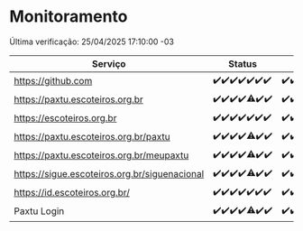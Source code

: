 # Monitoramento

Última verificação: 25/04/2025 17:10:00 -03

|Serviço|Status|Últimas 24h|
|---|---|---|
|https://github.com|<span title="2025-04-18: OK=23">✔️</span><span title="2025-04-19: OK=23">✔️</span><span title="2025-04-20: OK=23">✔️</span><span title="2025-04-21: OK=23">✔️</span><span title="2025-04-22: OK=23">✔️</span><span title="2025-04-23: OK=23">✔️</span><span title="2025-04-24: OK=19">✔️</span>|<span title="24/04/2025 17:10:00 -03 : 200">✔️</span><span title="24/04/2025 18:08:00 -03 : 200">✔️</span><span title="24/04/2025 19:08:00 -03 : 200">✔️</span><span title="24/04/2025 20:08:00 -03 : 200">✔️</span><span title="24/04/2025 21:45:00 -03 : 200">✔️</span><span title="24/04/2025 23:24:00 -03 : 200">✔️</span><span title="25/04/2025 00:30:00 -03 : 200">✔️</span><span title="25/04/2025 01:11:00 -03 : 200">✔️</span><span title="25/04/2025 02:09:00 -03 : 200">✔️</span><span title="25/04/2025 03:13:00 -03 : 200">✔️</span><span title="25/04/2025 04:09:00 -03 : 200">✔️</span><span title="25/04/2025 05:13:00 -03 : 200">✔️</span><span title="25/04/2025 06:10:00 -03 : 200">✔️</span><span title="25/04/2025 07:09:00 -03 : 200">✔️</span><span title="25/04/2025 08:07:00 -03 : 200">✔️</span><span title="25/04/2025 09:17:00 -03 : 200">✔️</span><span title="25/04/2025 10:20:00 -03 : 200">✔️</span><span title="25/04/2025 11:08:00 -03 : 200">✔️</span><span title="25/04/2025 12:09:00 -03 : 200">✔️</span><span title="25/04/2025 13:11:00 -03 : 200">✔️</span><span title="25/04/2025 14:08:00 -03 : 200">✔️</span><span title="25/04/2025 15:12:00 -03 : 200">✔️</span><span title="25/04/2025 16:07:00 -03 : 200">✔️</span><span title="25/04/2025 17:10:00 -03 : 200">✔️</span>|
|https://paxtu.escoteiros.org.br|<span title="2025-04-18: OK=23">✔️</span><span title="2025-04-19: OK=23">✔️</span><span title="2025-04-20: OK=23">✔️</span><span title="2025-04-21: OK=23">✔️</span><span title="2025-04-22: OK=22, Falhas=1">⚠️</span><span title="2025-04-23: OK=23">✔️</span><span title="2025-04-24: OK=19">✔️</span>|<span title="24/04/2025 17:10:00 -03 : 200">✔️</span><span title="24/04/2025 18:08:00 -03 : 200">✔️</span><span title="24/04/2025 19:08:00 -03 : 0">❌</span><span title="24/04/2025 20:08:00 -03 : 200">✔️</span><span title="24/04/2025 21:45:00 -03 : 200">✔️</span><span title="24/04/2025 23:24:00 -03 : 200">✔️</span><span title="25/04/2025 00:30:00 -03 : 200">✔️</span><span title="25/04/2025 01:11:00 -03 : 200">✔️</span><span title="25/04/2025 02:09:00 -03 : 200">✔️</span><span title="25/04/2025 03:13:00 -03 : 200">✔️</span><span title="25/04/2025 04:09:00 -03 : 200">✔️</span><span title="25/04/2025 05:13:00 -03 : 200">✔️</span><span title="25/04/2025 06:10:00 -03 : 200">✔️</span><span title="25/04/2025 07:09:00 -03 : 200">✔️</span><span title="25/04/2025 08:07:00 -03 : 200">✔️</span><span title="25/04/2025 09:17:00 -03 : 200">✔️</span><span title="25/04/2025 10:20:00 -03 : 200">✔️</span><span title="25/04/2025 11:08:00 -03 : 200">✔️</span><span title="25/04/2025 12:09:00 -03 : 200">✔️</span><span title="25/04/2025 13:11:00 -03 : 200">✔️</span><span title="25/04/2025 14:08:00 -03 : 200">✔️</span><span title="25/04/2025 15:12:00 -03 : 200">✔️</span><span title="25/04/2025 16:07:00 -03 : 200">✔️</span><span title="25/04/2025 17:10:00 -03 : 200">✔️</span>|
|https://escoteiros.org.br|<span title="2025-04-18: OK=23">✔️</span><span title="2025-04-19: OK=23">✔️</span><span title="2025-04-20: OK=23">✔️</span><span title="2025-04-21: OK=23">✔️</span><span title="2025-04-22: OK=23">✔️</span><span title="2025-04-23: OK=23">✔️</span><span title="2025-04-24: OK=19">✔️</span>|<span title="24/04/2025 17:10:00 -03 : 200">✔️</span><span title="24/04/2025 18:08:00 -03 : 200">✔️</span><span title="24/04/2025 19:08:00 -03 : 200">✔️</span><span title="24/04/2025 20:08:00 -03 : 200">✔️</span><span title="24/04/2025 21:45:00 -03 : 200">✔️</span><span title="24/04/2025 23:24:00 -03 : 200">✔️</span><span title="25/04/2025 00:30:00 -03 : 200">✔️</span><span title="25/04/2025 01:11:00 -03 : 200">✔️</span><span title="25/04/2025 02:09:00 -03 : 200">✔️</span><span title="25/04/2025 03:13:00 -03 : 200">✔️</span><span title="25/04/2025 04:09:00 -03 : 200">✔️</span><span title="25/04/2025 05:13:00 -03 : 200">✔️</span><span title="25/04/2025 06:10:00 -03 : 200">✔️</span><span title="25/04/2025 07:09:00 -03 : 200">✔️</span><span title="25/04/2025 08:07:00 -03 : 200">✔️</span><span title="25/04/2025 09:17:00 -03 : 200">✔️</span><span title="25/04/2025 10:20:00 -03 : 200">✔️</span><span title="25/04/2025 11:08:00 -03 : 200">✔️</span><span title="25/04/2025 12:09:00 -03 : 200">✔️</span><span title="25/04/2025 13:11:00 -03 : 200">✔️</span><span title="25/04/2025 14:08:00 -03 : 200">✔️</span><span title="25/04/2025 15:12:00 -03 : 200">✔️</span><span title="25/04/2025 16:07:00 -03 : 200">✔️</span><span title="25/04/2025 17:10:00 -03 : 200">✔️</span>|
|https://paxtu.escoteiros.org.br/paxtu|<span title="2025-04-18: OK=23">✔️</span><span title="2025-04-19: OK=23">✔️</span><span title="2025-04-20: OK=23">✔️</span><span title="2025-04-21: OK=23">✔️</span><span title="2025-04-22: OK=21, Falhas=2">⚠️</span><span title="2025-04-23: OK=23">✔️</span><span title="2025-04-24: OK=19">✔️</span>|<span title="24/04/2025 17:10:00 -03 : 200">✔️</span><span title="24/04/2025 18:08:00 -03 : 200">✔️</span><span title="24/04/2025 19:08:00 -03 : 200">✔️</span><span title="24/04/2025 20:09:00 -03 : 200">✔️</span><span title="24/04/2025 21:45:00 -03 : 200">✔️</span><span title="24/04/2025 23:24:00 -03 : 200">✔️</span><span title="25/04/2025 00:30:00 -03 : 200">✔️</span><span title="25/04/2025 01:11:00 -03 : 200">✔️</span><span title="25/04/2025 02:09:00 -03 : 200">✔️</span><span title="25/04/2025 03:13:00 -03 : 200">✔️</span><span title="25/04/2025 04:09:00 -03 : 200">✔️</span><span title="25/04/2025 05:13:00 -03 : 200">✔️</span><span title="25/04/2025 06:10:00 -03 : 200">✔️</span><span title="25/04/2025 07:10:00 -03 : 200">✔️</span><span title="25/04/2025 08:07:00 -03 : 200">✔️</span><span title="25/04/2025 09:17:00 -03 : 200">✔️</span><span title="25/04/2025 10:20:00 -03 : 200">✔️</span><span title="25/04/2025 11:08:00 -03 : 200">✔️</span><span title="25/04/2025 12:09:00 -03 : 200">✔️</span><span title="25/04/2025 13:11:00 -03 : 200">✔️</span><span title="25/04/2025 14:08:00 -03 : 200">✔️</span><span title="25/04/2025 15:12:00 -03 : 200">✔️</span><span title="25/04/2025 16:07:00 -03 : 200">✔️</span><span title="25/04/2025 17:10:00 -03 : 200">✔️</span>|
|https://paxtu.escoteiros.org.br/meupaxtu|<span title="2025-04-18: OK=23">✔️</span><span title="2025-04-19: OK=23">✔️</span><span title="2025-04-20: OK=23">✔️</span><span title="2025-04-21: OK=23">✔️</span><span title="2025-04-22: OK=22, Falhas=1">⚠️</span><span title="2025-04-23: OK=23">✔️</span><span title="2025-04-24: OK=19">✔️</span>|<span title="24/04/2025 17:10:00 -03 : 200">✔️</span><span title="24/04/2025 18:08:00 -03 : 200">✔️</span><span title="24/04/2025 19:08:00 -03 : 200">✔️</span><span title="24/04/2025 20:09:00 -03 : 200">✔️</span><span title="24/04/2025 21:45:00 -03 : 200">✔️</span><span title="24/04/2025 23:24:00 -03 : 200">✔️</span><span title="25/04/2025 00:30:00 -03 : 200">✔️</span><span title="25/04/2025 01:11:00 -03 : 200">✔️</span><span title="25/04/2025 02:09:00 -03 : 200">✔️</span><span title="25/04/2025 03:13:00 -03 : 200">✔️</span><span title="25/04/2025 04:09:00 -03 : 200">✔️</span><span title="25/04/2025 05:13:00 -03 : 200">✔️</span><span title="25/04/2025 06:10:00 -03 : 200">✔️</span><span title="25/04/2025 07:10:00 -03 : 200">✔️</span><span title="25/04/2025 08:07:00 -03 : 200">✔️</span><span title="25/04/2025 09:17:00 -03 : 200">✔️</span><span title="25/04/2025 10:20:00 -03 : 200">✔️</span><span title="25/04/2025 11:08:00 -03 : 200">✔️</span><span title="25/04/2025 12:09:00 -03 : 200">✔️</span><span title="25/04/2025 13:11:00 -03 : 200">✔️</span><span title="25/04/2025 14:08:00 -03 : 200">✔️</span><span title="25/04/2025 15:12:00 -03 : 200">✔️</span><span title="25/04/2025 16:07:00 -03 : 200">✔️</span><span title="25/04/2025 17:10:00 -03 : 200">✔️</span>|
|https://sigue.escoteiros.org.br/siguenacional|<span title="2025-04-18: OK=23">✔️</span><span title="2025-04-19: OK=23">✔️</span><span title="2025-04-20: OK=23">✔️</span><span title="2025-04-21: OK=23">✔️</span><span title="2025-04-22: OK=22, Falhas=1">⚠️</span><span title="2025-04-23: OK=23">✔️</span><span title="2025-04-24: OK=19">✔️</span>|<span title="24/04/2025 17:10:00 -03 : 200">✔️</span><span title="24/04/2025 18:08:00 -03 : 200">✔️</span><span title="24/04/2025 19:08:00 -03 : 200">✔️</span><span title="24/04/2025 20:09:00 -03 : 200">✔️</span><span title="24/04/2025 21:45:00 -03 : 200">✔️</span><span title="24/04/2025 23:24:00 -03 : 200">✔️</span><span title="25/04/2025 00:30:00 -03 : 200">✔️</span><span title="25/04/2025 01:11:00 -03 : 200">✔️</span><span title="25/04/2025 02:09:00 -03 : 200">✔️</span><span title="25/04/2025 03:13:00 -03 : 200">✔️</span><span title="25/04/2025 04:09:00 -03 : 200">✔️</span><span title="25/04/2025 05:13:00 -03 : 200">✔️</span><span title="25/04/2025 06:10:00 -03 : 200">✔️</span><span title="25/04/2025 07:10:00 -03 : 200">✔️</span><span title="25/04/2025 08:07:00 -03 : 200">✔️</span><span title="25/04/2025 09:17:00 -03 : 200">✔️</span><span title="25/04/2025 10:20:00 -03 : 200">✔️</span><span title="25/04/2025 11:08:00 -03 : 200">✔️</span><span title="25/04/2025 12:09:00 -03 : 200">✔️</span><span title="25/04/2025 13:11:00 -03 : 200">✔️</span><span title="25/04/2025 14:08:00 -03 : 200">✔️</span><span title="25/04/2025 15:12:00 -03 : 200">✔️</span><span title="25/04/2025 16:07:00 -03 : 200">✔️</span><span title="25/04/2025 17:10:00 -03 : 200">✔️</span>|
|https://id.escoteiros.org.br/|<span title="2025-04-18: OK=23">✔️</span><span title="2025-04-19: OK=23">✔️</span><span title="2025-04-20: OK=23">✔️</span><span title="2025-04-21: OK=23">✔️</span><span title="2025-04-22: OK=23">✔️</span><span title="2025-04-23: OK=23">✔️</span><span title="2025-04-24: OK=19">✔️</span>|<span title="24/04/2025 17:10:00 -03 : 200">✔️</span><span title="24/04/2025 18:08:00 -03 : 200">✔️</span><span title="24/04/2025 19:08:00 -03 : 200">✔️</span><span title="24/04/2025 20:09:00 -03 : 200">✔️</span><span title="24/04/2025 21:45:00 -03 : 200">✔️</span><span title="24/04/2025 23:24:00 -03 : 200">✔️</span><span title="25/04/2025 00:30:00 -03 : 200">✔️</span><span title="25/04/2025 01:11:00 -03 : 200">✔️</span><span title="25/04/2025 02:09:00 -03 : 200">✔️</span><span title="25/04/2025 03:13:00 -03 : 200">✔️</span><span title="25/04/2025 04:09:00 -03 : 200">✔️</span><span title="25/04/2025 05:13:00 -03 : 200">✔️</span><span title="25/04/2025 06:10:00 -03 : 200">✔️</span><span title="25/04/2025 07:10:00 -03 : 200">✔️</span><span title="25/04/2025 08:07:00 -03 : 200">✔️</span><span title="25/04/2025 09:17:00 -03 : 200">✔️</span><span title="25/04/2025 10:20:00 -03 : 200">✔️</span><span title="25/04/2025 11:08:00 -03 : 200">✔️</span><span title="25/04/2025 12:09:00 -03 : 200">✔️</span><span title="25/04/2025 13:11:00 -03 : 200">✔️</span><span title="25/04/2025 14:08:00 -03 : 200">✔️</span><span title="25/04/2025 15:12:00 -03 : 200">✔️</span><span title="25/04/2025 16:07:00 -03 : 200">✔️</span><span title="25/04/2025 17:10:00 -03 : 200">✔️</span>|
|Paxtu Login|<span title="2025-04-18: OK=23">✔️</span><span title="2025-04-19: OK=23">✔️</span><span title="2025-04-20: OK=23">✔️</span><span title="2025-04-21: OK=23">✔️</span><span title="2025-04-22: OK=22, Falhas=1">⚠️</span><span title="2025-04-23: OK=23">✔️</span><span title="2025-04-24: OK=19">✔️</span>|<span title="24/04/2025 17:10:00 -03 : 200">✔️</span><span title="24/04/2025 18:08:00 -03 : 200">✔️</span><span title="24/04/2025 19:08:00 -03 : 200">✔️</span><span title="24/04/2025 20:09:00 -03 : 200">✔️</span><span title="24/04/2025 21:45:00 -03 : 200">✔️</span><span title="24/04/2025 23:24:00 -03 : 200">✔️</span><span title="25/04/2025 00:30:00 -03 : 200">✔️</span><span title="25/04/2025 01:11:00 -03 : 200">✔️</span><span title="25/04/2025 02:09:00 -03 : 200">✔️</span><span title="25/04/2025 03:13:00 -03 : 200">✔️</span><span title="25/04/2025 04:09:00 -03 : 200">✔️</span><span title="25/04/2025 05:13:00 -03 : 200">✔️</span><span title="25/04/2025 06:10:00 -03 : 200">✔️</span><span title="25/04/2025 07:10:00 -03 : 200">✔️</span><span title="25/04/2025 08:07:00 -03 : 200">✔️</span><span title="25/04/2025 09:17:00 -03 : 200">✔️</span><span title="25/04/2025 10:20:00 -03 : 200">✔️</span><span title="25/04/2025 11:08:00 -03 : 200">✔️</span><span title="25/04/2025 12:09:00 -03 : 200">✔️</span><span title="25/04/2025 13:11:00 -03 : 200">✔️</span><span title="25/04/2025 14:08:00 -03 : 200">✔️</span><span title="25/04/2025 15:12:00 -03 : 200">✔️</span><span title="25/04/2025 16:07:00 -03 : 200">✔️</span><span title="25/04/2025 17:10:00 -03 : 200">✔️</span>|
